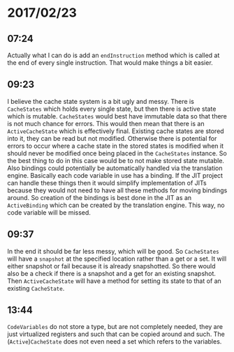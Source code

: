 # 2017/02/23

## 07:24

Actually what I can do is add an `endInstruction` method which is called at
the end of every single instruction. That would make things a bit easier.

## 09:23

I believe the cache state system is a bit ugly and messy. There is
`CacheStates` which holds every single state, but then there is active state
which is mutable. `CacheStates` would best have immutable data so that there
is not much chance for errors. This would then mean that there is an
`ActiveCacheState` which is effectively final. Existing cache states are
stored into it, they can be read but not modified. Otherwise there is
potential for errors to occur where a cache state in the stored states is
modified when it should never be modified once being placed in the
`CacheStates` instance. So the best thing to do in this case would be to not
make stored state mutable. Also bindings could potentially be automatically
handled via the translation engine. Basically each code variable in use has a
binding. If the JIT project can handle these things then it would simplify
implementation of JITs because they would not need to have all these methods
for moving bindings around. So creation of the bindings is best done in the
JIT as an `ActiveBinding` which can be created by the translation engine. This
way, no code variable will be missed.

## 09:37

In the end it should be far less messy, which will be good. So `CacheStates`
will have a `snapshot` at the specified location rather than a get or a set.
It will either snapshot or fail because it is already snapshotted. So there
would also be a check if there is a snapshot and a get for an existing
snapshot. Then `ActiveCacheState` will have a method for setting its state to
that of an existing `CacheState`.

## 13:44

`CodeVariables` do not store a type, but are not completely needed, they are
just virtualized registers and such that can be copied around and such. The
(`Active`)`CacheState` does not even need a set which refers to the variables.

